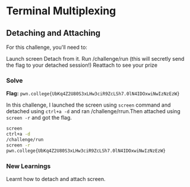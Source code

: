 # Terminal Multiplexing

## Detaching and Attaching
For this challenge, you'll need to:

Launch screen
Detach from it.
Run /challenge/run (this will secretly send the flag to your detached session!)
Reattach to see your prize

### Solve
**Flag:** `pwn.college{UbKq4Z2U80S3xLHw3ciR9ZcLSh7.0lN4IDOxwiNwIzNzEzW}`

In this challenge, I launched the screen using ```screen``` command and detached using ```ctrl+a -d``` and ran /challenge/rrun.Then attached using ```screen -r``` and got the flag.

```bash
screen
ctrl+a -d
/challenge/run
screen -r
pwn.college{UbKq4Z2U80S3xLHw3ciR9ZcLSh7.0lN4IDOxwiNwIzNzEzW}
```

### New Learnings
Learnt how to detach and attach screen.
